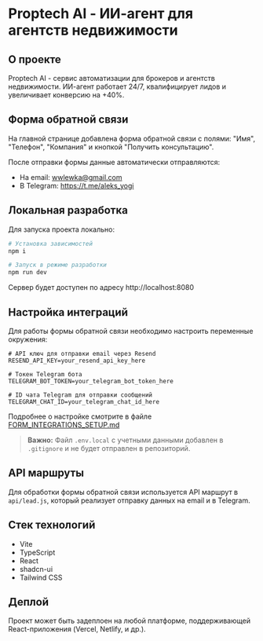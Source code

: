 # Proptech AI - ИИ-агент для агентств недвижимости

## О проекте

Proptech AI - сервис автоматизации для брокеров и агентств недвижимости. ИИ-агент работает 24/7, квалифицирует лидов и увеличивает конверсию на +40%.

## Форма обратной связи

На главной странице добавлена форма обратной связи с полями: "Имя", "Телефон", "Компания" и кнопкой "Получить консультацию".

После отправки формы данные автоматически отправляются:
- На email: wwlewka@gmail.com
- В Telegram: https://t.me/aleks_yogi

## Локальная разработка

Для запуска проекта локально:

```sh
# Установка зависимостей
npm i

# Запуск в режиме разработки
npm run dev
```

Сервер будет доступен по адресу http://localhost:8080

## Настройка интеграций

Для работы формы обратной связи необходимо настроить переменные окружения:

```env
# API ключ для отправки email через Resend
RESEND_API_KEY=your_resend_api_key_here

# Токен Telegram бота
TELEGRAM_BOT_TOKEN=your_telegram_bot_token_here

# ID чата Telegram для отправки сообщений
TELEGRAM_CHAT_ID=your_telegram_chat_id_here
```

Подробнее о настройке смотрите в файле [FORM_INTEGRATIONS_SETUP.md](FORM_INTEGRATIONS_SETUP.md)

> **Важно:** Файл `.env.local` с учетными данными добавлен в `.gitignore` и не будет отправлен в репозиторий.

## API маршруты

Для обработки формы обратной связи используется API маршрут в `api/lead.js`, который реализует отправку данных на email и в Telegram.

## Стек технологий

- Vite
- TypeScript
- React
- shadcn-ui
- Tailwind CSS

## Деплой

Проект может быть задеплоен на любой платформе, поддерживающей React-приложения (Vercel, Netlify, и др.).
